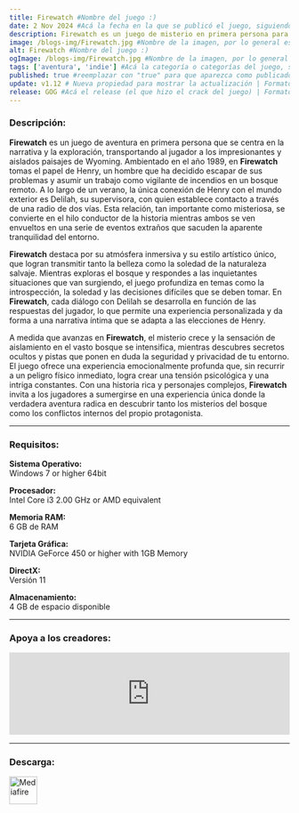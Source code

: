 ```yaml
---
title: Firewatch #Nombre del juego :)
date: 2 Nov 2024 #Acá la fecha en la que se publicó el juego, siguiendo este formato: Dia "30", Mes "Oct", Año "2024" = como debe quedar: 30 Oct 2024
description: Firewatch es un juego de misterio en primera persona para un jugador que se desarrolla en la selva de Wyoming. #Acá una mini descripción del juego
image: /blogs-img/Firewatch.jpg #Nombre de la imagen, por lo general es exactamente el mismo nombre que el juego excluyendo lo ":" (Dos puntos)
alt: Firewatch #Nombre del juego :)
ogImage: /blogs-img/Firewatch.jpg #Nombre de la imagen, por lo general es exactamente el mismo nombre que el juego excluyendo lo ":" (Dos puntos)
tags: ['aventura', 'indie'] #Acá la categoría o categorías del juego, si es más de una se coloca en este formato: ['categoría1', 'categoría2']
published: true #reemplazar con "true" para que aparezca como publicado
update: v1.12 # Nueva propiedad para mostrar la actualización | Formato: v1.0.0
release: GOG #Acá el release (el que hizo el crack del juego) | Formato: Nicolhetti
---
```


<!--En VSCode seleccionando una palabra, por ejemplo: "Firewatch" y apretando Ctrl+F2 se seleccionan todas las palabras iguales-->

### Descripción:
**Firewatch** es un juego de aventura en primera persona que se centra en la narrativa y la exploración, transportando al jugador a los impresionantes y aislados paisajes de Wyoming. Ambientado en el año 1989, en **Firewatch** tomas el papel de Henry, un hombre que ha decidido escapar de sus problemas y asumir un trabajo como vigilante de incendios en un bosque remoto. A lo largo de un verano, la única conexión de Henry con el mundo exterior es Delilah, su supervisora, con quien establece contacto a través de una radio de dos vías. Esta relación, tan importante como misteriosa, se convierte en el hilo conductor de la historia mientras ambos se ven envueltos en una serie de eventos extraños que sacuden la aparente tranquilidad del entorno.

**Firewatch** destaca por su atmósfera inmersiva y su estilo artístico único, que logran transmitir tanto la belleza como la soledad de la naturaleza salvaje. Mientras exploras el bosque y respondes a las inquietantes situaciones que van surgiendo, el juego profundiza en temas como la introspección, la soledad y las decisiones difíciles que se deben tomar. En **Firewatch**, cada diálogo con Delilah se desarrolla en función de las respuestas del jugador, lo que permite una experiencia personalizada y da forma a una narrativa íntima que se adapta a las elecciones de Henry.

A medida que avanzas en **Firewatch**, el misterio crece y la sensación de aislamiento en el vasto bosque se intensifica, mientras descubres secretos ocultos y pistas que ponen en duda la seguridad y privacidad de tu entorno. El juego ofrece una experiencia emocionalmente profunda que, sin recurrir a un peligro físico inmediato, logra crear una tensión psicológica y una intriga constantes. Con una historia rica y personajes complejos, **Firewatch** invita a los jugadores a sumergirse en una experiencia única donde la verdadera aventura radica en descubrir tanto los misterios del bosque como los conflictos internos del propio protagonista.

<!--Prompt para Chat-GPT: Hazme una descripción para el juego "Firewatch" y cada que menciones "Firewatch" ponlo en negrita -->

---

### Requisitos:
**Sistema Operativo:**  
Windows 7 or higher 64bit

**Procesador:**  
Intel Core i3 2.00 GHz or AMD equivalent

**Memoria RAM:**  
6 GB de RAM

**Tarjeta Gráfica:**  
NVIDIA GeForce 450 or higher with 1GB Memory

**DirectX:**  
Versión 11

**Almacenamiento:**  
4 GB de espacio disponible

<!--Si falta o sobra un requisito se quita o se agrega manteniendo el mismo formato-->

---

### Apoya a los creadores:
<iframe src="https://store.steampowered.com/widget/383870/" frameborder="0" style="background-color: transparent; width: 100% !important; aspect-ratio: 646 / 190;"></iframe>

<!--Reemplazar los numeros (AppID) del juego (en este caso 2668510) por el numero (AppID) correspondiente con el juego a publicar-->
<!--El AppID se encuentra en la URL del Juego en Steam-->

---

### Descarga:

[<img src="https://gist.github.com/cxmeel/0dbc95191f239b631c3874f4ccf114e2/raw/download.svg" alt="Mediafire" height="50" />](https://www.mediafire.com/file/dqhdwylns8hfqy7/Firewatch.zip/file)

<!-- # se debe reemplazar por el link de descarga-->

<!--NOMBRE-DEL-SERVICIO se debe reemplazar por el servicio donde está subido el juego-->